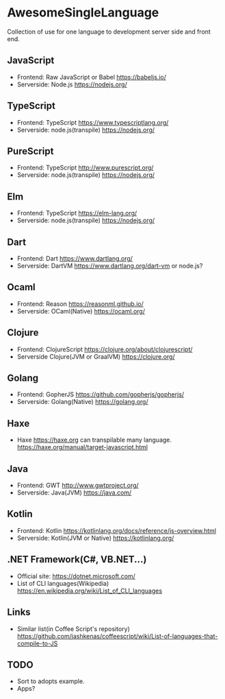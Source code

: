 # AwesomeSingleLanguage
Collection of use for one language to development server side and front end.

## JavaScript
* Frontend: Raw JavaScript or Babel https://babeljs.io/
* Serverside: Node.js https://nodejs.org/

## TypeScript
* Frontend: TypeScript https://www.typescriptlang.org/
* Serverside: node.js(transpile)  https://nodejs.org/

## PureScript
* Frontend: TypeScript http://www.purescript.org/
* Serverside: node.js(transpile)  https://nodejs.org/

## Elm
* Frontend: TypeScript https://elm-lang.org/
* Serverside: node.js(transpile)  https://nodejs.org/

## Dart
* Frontend: Dart https://www.dartlang.org/
* Serverside: DartVM https://www.dartlang.org/dart-vm or node.js?

## Ocaml
* Frontend: Reason https://reasonml.github.io/
* Serverside: OCaml(Native) https://ocaml.org/

## Clojure
* Frontend: ClojureScript https://clojure.org/about/clojurescript/
* Serverside Clojure(JVM or GraalVM) https://clojure.org/

## Golang
* Frontend: GopherJS https://github.com/gopherjs/gopherjs/
* Serverside: Golang(Native) https://golang.org/

## Haxe
* Haxe https://haxe.org can transpilable many language. https://haxe.org/manual/target-javascript.html

## Java
* Frontend: GWT http://www.gwtproject.org/
* Serverside: Java(JVM) https://java.com/

## Kotlin
* Frontend: Kotlin https://kotlinlang.org/docs/reference/js-overview.html
* Serverside: Kotlin(JVM or Native) https://kotlinlang.org/

## .NET Framework(C#, VB.NET...)
* Official site: https://dotnet.microsoft.com/
* List of CLI languages(Wikipedia) https://en.wikipedia.org/wiki/List_of_CLI_languages

## Links
* Similar list(in Coffee Script's repository) https://github.com/jashkenas/coffeescript/wiki/List-of-languages-that-compile-to-JS

## TODO
* Sort to adopts example.
* Apps?
